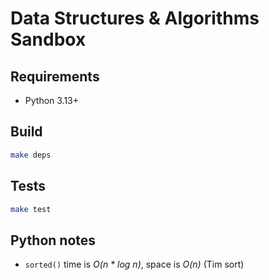 # Data Structures & Algorithms Sandbox

## Requirements

* Python 3.13+

## Build

```sh
make deps
```

## Tests

```sh
make test
```

## Python notes

* `sorted()` time is *O(n * log n)*, space is *O(n)* (Tim sort)
